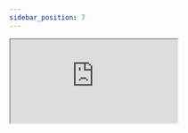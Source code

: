 ```yaml
---
sidebar_position: 7
---
```


<iframe src="https://codesandbox.io/embed/github/open-tech-world/react-form/tree/main/examples/Fluent-UI-Form?fontsize=14&hidenavigation=1&module=%2FApp.js&theme=dark" style={{width: "100%", height: "500px", border: "0", borderRadius: "4px", overflow: "hidden"}} title="@open-tech-world/react-form-fluent-ui-form" allow="accelerometer; ambient-light-sensor; camera; encrypted-media; geolocation; gyroscope; hid; microphone; midi; payment; usb; vr; xr-spatial-tracking" sandbox="allow-forms allow-modals allow-popups allow-presentation allow-same-origin allow-scripts" ></iframe>

